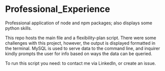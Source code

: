 # Professional_Experience
Professional application of node and npm packages; also displays some python skills.

This repo hosts the main file and a flexibility-plan script. There were some challenges with this project, however, the output is displayed formatted in the terminal. MySQL is used to serve data to the command line, and inquirer kindly prompts the user for info based on ways the data can be queried.

To run this script you need:
to contact me via LinkedIn, or create an issue.


